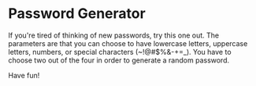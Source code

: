 # Password Generator

If you're tired of thinking of new passwords, try this one out. The parameters are that you can choose to have lowercase letters, uppercase letters, numbers, or special characters (~!@#$%&-+=_). You have to choose two out of the four in order to generate a random password.

 Have fun!